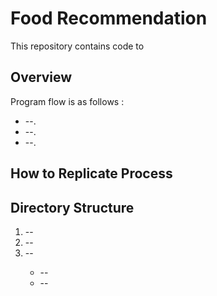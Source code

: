<h1>Food Recommendation</h1>
<p>
This repository contains code to

</p>

<h2>Overview</h2>

<p>Program flow is as follows :</p>
<ul>
  <li>--.</li>
  <li>--.</li>
  <li>--.</li>
</ul>

<h2>How to Replicate Process</h2>
<p></p>

<h2>Directory Structure</h2>
<ol>
  <li>--</li>
  <li>--</li>
  <li>--</li>
  <ul>
    <li>--</li>
    <li>--</li>
  </ul>
</ol>




